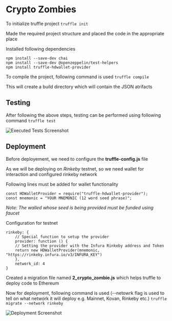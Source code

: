 # Crypto Zombies

To initialize truffle project
```truffle init```

Made the required project structure and placed the code in the appropriate place 

Installed following dependencies
```
npm install --save-dev chai
npm install --save-dev @openzeppelin/test-helpers
npm install truffle-hdwallet-provider
```

To compile the project, following command is used
```truffle compile```

This will create a build directory which will contain the JSON atrifacts

## Testing

After following the above steps, testing can be performed using following command
```truffle test```

![Executed Tests Screenshot](https://github.com/BassamMonib/Projects/tree/main/Blockchain/Truffle/CryptoZombies/test.png)

## Deployment

Before deployement, we need to configure the **truffle-config.js** file

As we will be deploying on *Rinkeby* testnet, so we need wallet for interaction and configured rinkeby network

Following lines must be added for wallet functionality
```
const HDWalletProvider = require("truffle-hdwallet-provider");
const mnemonic = "YOUR MNEMONIC (12 word seed phrase)";
```

*Note: The walled whose seed is being provided must be funded using faucet*

Configuration for testnet
```
rinkeby: {
    // Special function to setup the provider
    provider: function () {
    // Setting the provider with the Infura Rinkeby address and Token
    return new HDWalletProvider(mnemonic, "https://rinkeby.infura.io/v3/INFURA_KEY")
    },
    network_id: 4
}
```

Created a migration file named **2_crypto_zombie.js** which helps truffle to deploy code to Ethereum

Now for deployment, following command is used (--netowrk flag is used to tell on what network it will deploy e.g. Mainnet, Kovan, Rinkeby etc.)
```truffle migrate --network rinkeby```

![Deployment Screenshot](https://github.com/BassamMonib/Projects/tree/main/Blockchain/Truffle/CryptoZombies/deploy.png)
